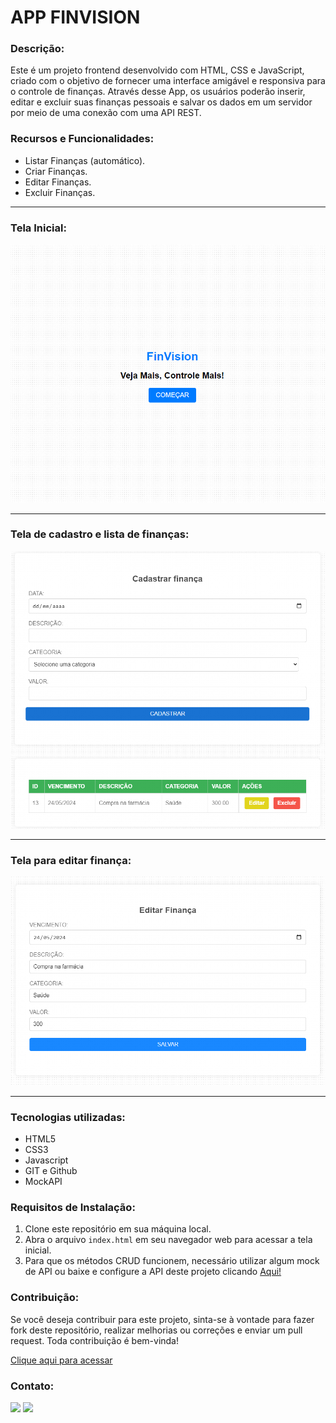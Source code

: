 # APP FINVISION

### Descrição:
Este é um projeto frontend desenvolvido com HTML, CSS e JavaScript, criado com o objetivo de fornecer uma interface amigável e responsiva para o controle de finanças. Através desse App, os usuários poderão inserir, editar e excluir suas finanças pessoais e salvar os dados em um servidor por meio de uma conexão com uma API REST.

### Recursos e Funcionalidades:
- Listar Finanças (automático).
- Criar Finanças.
- Editar Finanças.
- Excluir Finanças.
<hr>

### Tela Inicial:
![preview](./.github/index.png)
<hr>

### Tela de cadastro e lista de finanças:
![preview](./.github/cadastrar.png)
<hr>

### Tela para editar finança:
![preview](./.github/editar.png)
<hr>

### Tecnologias utilizadas:
- HTML5
- CSS3
- Javascript
- GIT e Github
- MockAPI

### Requisitos de Instalação:
1. Clone este repositório em sua máquina local.
2. Abra o arquivo `index.html` em seu navegador web para acessar a tela inicial.
3. Para que os métodos CRUD funcionem, necessário utilizar algum mock de API ou baixe e configure a API deste projeto clicando <a href="https://github.com/jonathandscoutinho/finVision_back-spti" target="_blank">Aqui!</a>

### Contribuição:
Se você deseja contribuir para este projeto, sinta-se à vontade para fazer fork deste repositório, realizar melhorias ou correções e enviar um pull request. Toda contribuição é bem-vinda!

[Clique aqui para acessar](https://jonathandscoutinho.github.io/finVision_front-spti/)

### Contato:

 <div> 
  <a href = "mailto:jonathandscoutinho@gmail.com">
  <img src="https://img.shields.io/badge/-Gmail-%23333?style=for-the-badge&logo=gmail&logoColor=white" target="_blank"></a>
  <a href="https://www.linkedin.com/in/jonathandscoutinho/" target="_blank">
  <img src="https://img.shields.io/badge/-LinkedIn-%230077B5?style=for-the-badge&logo=linkedin&logoColor=white" target="_blank"></a>  
  </div>
